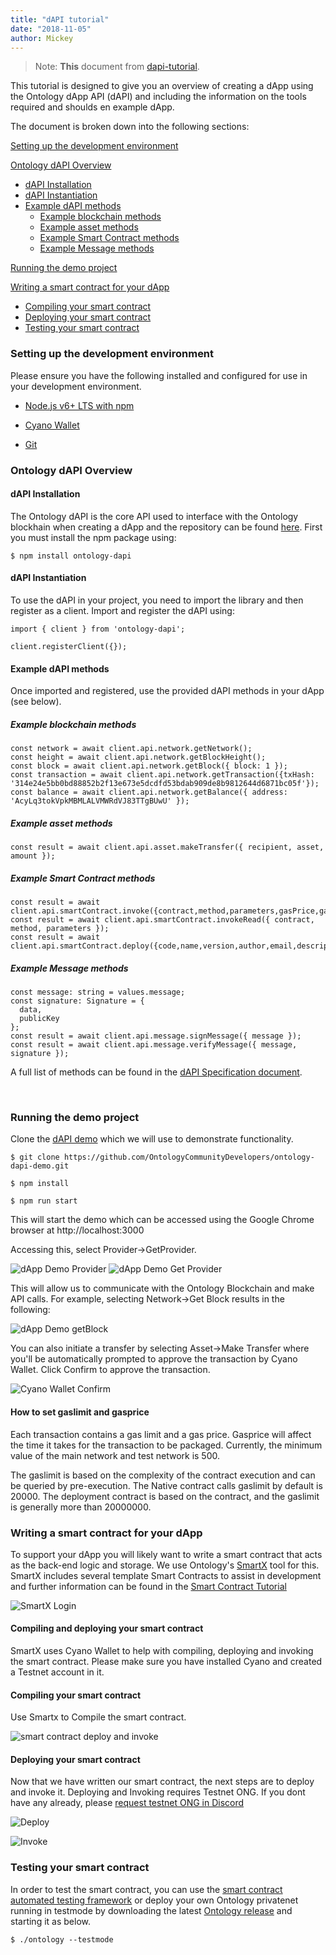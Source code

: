 ```yaml
---
title: "dAPI tutorial"
date: "2018-11-05"
author: Mickey
---
```


> Note: **This** document from [dapi-tutorial](https://ontio.github.io/documentation/ontology_dapp_dev_tutorial_en.html).


This tutorial is designed to give you an overview of creating a dApp using the Ontology dApp API (dAPI) and including the information on the tools required and shoulds en example dApp.

The document is broken down into the following sections:

[Setting up the development environment](#setting-up-the-development-environment)

[Ontology dAPI Overview](#ontology-dapi-overview)
+ [dAPI Installation](#dapi-installation)
+ [dAPI Instantiation](#dapi-instantiation)
+ [Example dAPI methods](#example-dapi-methods)
	+ [Example blockchain methods](#example-blockchain-methods)
	+ [Example asset methods](#example-asset-methods)
	+ [Example Smart Contract methods](#example-smart-contract-methods)
	+ [Example Message methods](#example-message-methods)

[Running the demo project](#running-the-demo-project)

[Writing a smart contract for your dApp](#writing-a-smart-contract-for-your-dapp)
+ [Compiling your smart contract](#compiling-your-smart-contract)
+ [Deploying your smart contract](#deploying-your-smart-contract)
+ [Testing your smart contract](#testing-your-smart-contract)



### Setting up the development environment

Please ensure you have the following installed and configured for use in your development environment.

- [Node.js v6+ LTS with npm](https://nodejs.org/en/)

- [Cyano Wallet]( https://chrome.google.com/webstore/detail/ontology-web-wallet/dkdedlpgdmmkkfjabffeganieamfklkm)

- [Git](https://git-scm.com/)


### Ontology dAPI Overview
#### dAPI Installation
The Ontology dAPI is the core API used to interface with the Ontology blockhain when creating a dApp and the repository can be found [here](https://github.com/ontio/ontology-dapi). First you must install the npm package using: 

```
$ npm install ontology-dapi
```

#### dAPI Instantiation

To use the dAPI in your project, you need to import the library and then register as a client.
Import and register the dAPI using:
```
import { client } from 'ontology-dapi';

client.registerClient({});
```

#### Example dAPI methods
Once imported and registered, use the provided dAPI methods in your dApp (see below).
##### Example blockchain methods
```
const network = await client.api.network.getNetwork();
const height = await client.api.network.getBlockHeight();
const block = await client.api.network.getBlock({ block: 1 });
const transaction = await client.api.network.getTransaction({txHash: '314e24e5bb0bd88852b2f13e673e5dcdfd53bdab909de8b9812644d6871bc05f'});
const balance = await client.api.network.getBalance({ address: 'AcyLq3tokVpkMBMLALVMWRdVJ83TTgBUwU' });
```
##### Example asset methods

```
const result = await client.api.asset.makeTransfer({ recipient, asset, amount });
```

##### Example Smart Contract methods

```
const result = await client.api.smartContract.invoke({contract,method,parameters,gasPrice,gasLimit,requireIdentity});
const result = await client.api.smartContract.invokeRead({ contract, method, parameters });
const result = await client.api.smartContract.deploy({code,name,version,author,email,description,needStorage,gasPrice,gasLimit});
```
##### Example Message methods

```
const message: string = values.message;
const signature: Signature = {
  data,
  publicKey
};
const result = await client.api.message.signMessage({ message });
const result = await client.api.message.verifyMessage({ message, signature });
```

A full list of methods can be found in the [dAPI Specification document](https://github.com/backslash47/OEPs/blob/oep-dapp-api/OEP-6/OEP-6.mediawiki). <p><br> 


### Running the demo project

Clone the [dAPI demo](https://github.com/OntologyCommunityDevelopers/ontology-dapi-demo) which we will use to demonstrate functionality.

```
$ git clone https://github.com/OntologyCommunityDevelopers/ontology-dapi-demo.git

$ npm install

$ npm run start
```

This will start the demo which can be accessed using the Google Chrome browser at http://localhost:3000

Accessing this, select Provider->GetProvider.

![dApp Demo Provider](../docs/lib/images/dappdemofirstscreen.png)
![dApp Demo Get Provider](../docs/lib/images/dappdemoregisterprovider.png)

This will allow us to communicate with the Ontology Blockchain and make API calls.  For example, selecting Network->Get Block results in the following:

![dApp Demo getBlock](../docs/lib/images/dappdemonetworkblock.png)

You can also initiate a transfer by selecting Asset->Make Transfer where you'll be automatically prompted to approve the transaction by Cyano Wallet. Click Confirm to approve the transaction.

![Cyano Wallet Confirm](../docs/lib/images/demo.png)

#### How to set gaslimit and gasprice

Each transaction contains a gas limit and a gas price. Gasprice will affect the time it takes for the transaction to be packaged. Currently, the minimum value of the main network and test network is 500.

The gaslimit is based on the complexity of the contract execution and can be queried by pre-execution.  The Native contract calls gaslimit by default is 20000. The deployment contract is based on the contract, and the gaslimit is generally more than 20000000.

### Writing a smart contract for your dApp


To support your dApp you will likely want to write a smart contract that acts as the back-end logic and storage. We use Ontology's [SmartX](http://smartx.ont.io/) tool for this. SmartX includes several template Smart Contracts to assist in development and further information can be found in the [Smart Contract Tutorial](https://github.com/ontio/documentation/tree/master/smart-contract-tutorial)


![SmartX Login](../docs/lib/images/smartx.png)


#### Compiling and deploying your smart contract

SmartX uses Cyano Wallet to help with compiling, deploying and invoking the smart contract. Please make sure you have installed Cyano and created a Testnet account in it.

#### Compiling your smart contract

Use Smartx to Compile the smart contract.

![smart contract deploy and invoke](../docs/lib/images/smartx-deploy.png)

#### Deploying your smart contract

Now that we have written our smart contract, the next steps are to deploy and invoke it. Deploying and Invoking requires Testnet ONG.  If you dont have any already, please [request testnet ONG in Discord](https://discordapp.com/channels/400884201773334540/453499298097922068)

![Deploy](https://s1.ax1x.com/2018/09/03/PzhTCd.png)



![Invoke](https://s1.ax1x.com/2018/09/03/Pz5JO0.png) 

### Testing your smart contract

In order to test the smart contract, you can use the [smart contract automated testing framework](https://github.com/ontio-community/ontology-sctf) or deploy your own Ontology privatenet running in testmode by downloading the latest [Ontology release](https://github.com/ontio/ontology/releases) and starting it as below.
```
$ ./ontology --testmode

```
